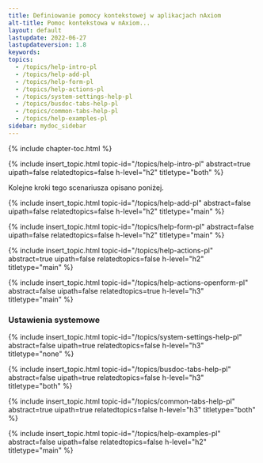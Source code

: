 ```yaml
---
title: Definiowanie pomocy kontekstowej w aplikacjach nAxiom 
alt-title: Pomoc kontekstowa w nAxiom...
layout: default
lastupdate: 2022-06-27 
lastupdateversion: 1.8
keywords: 
topics:
  - /topics/help-intro-pl
  - /topics/help-add-pl
  - /topics/help-form-pl
  - /topics/help-actions-pl
  - /topics/system-settings-help-pl
  - /topics/busdoc-tabs-help-pl
  - /topics/common-tabs-help-pl
  - /topics/help-examples-pl
sidebar: mydoc_sidebar
---
```


{% include chapter-toc.html %}

<span id="top"></span>

{% include insert_topic.html topic-id="/topics/help-intro-pl" abstract=true uipath=false relatedtopics=false h-level="h2" titletype="both" %}


Kolejne kroki tego scenariusza opisano poniżej.

{% include insert_topic.html topic-id="/topics/help-add-pl" abstract=false uipath=false relatedtopics=false h-level="h2" titletype="main" %}

{% include insert_topic.html topic-id="/topics/help-form-pl" abstract=false uipath=false relatedtopics=false h-level="h2" titletype="main" %}

{% include insert_topic.html topic-id="/topics/help-actions-pl" abstract=true uipath=false relatedtopics=false h-level="h2" titletype="main" %}

{% include insert_topic.html topic-id="/topics/help-actions-openform-pl" abstract=false uipath=false relatedtopics=true h-level="h3" titletype="main" %}

### Ustawienia systemowe


{% include insert_topic.html topic-id="/topics/system-settings-help-pl" abstract=false uipath=true relatedtopics=false h-level="h3" titletype="none" %}

{% include insert_topic.html topic-id="/topics/busdoc-tabs-help-pl" abstract=false uipath=true relatedtopics=false h-level="h3" titletype="both" %}

{% include insert_topic.html topic-id="/topics/common-tabs-help-pl" abstract=true uipath=true relatedtopics=false h-level="h3" titletype="both" %}

{% include insert_topic.html topic-id="/topics/help-examples-pl" abstract=false uipath=false relatedtopics=false h-level="h2" titletype="main" %}

